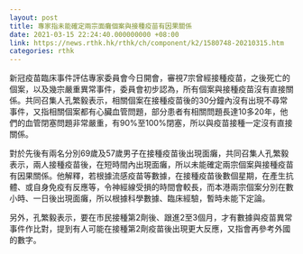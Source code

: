 ```yaml
---
layout: post
title: 專家指未能確定兩宗面癱個案與接種疫苗有因果關係
date: 2021-03-15 22:24:40.000000000 +08:00
link: https://news.rthk.hk/rthk/ch/component/k2/1580748-20210315.htm
categories: rthk
---
```


新冠疫苗臨床事件評估專家委員會今日開會，審視7宗曾經接種疫苗，之後死亡的個案，以及幾宗嚴重異常事件，委員會初步認為，所有個案與接種疫苗沒有直接關係。共同召集人孔繁毅表示，相關個案在接種疫苗後的30分鐘內沒有出現不尋常事件，又指相關個案都有心臟血管問題，部分患者有相關問題長達10多20年，他們的血管閉塞問題非常嚴重，有90%至100%閉塞，所以與疫苗接種一定沒有直接關係。

對於先後有兩名分別69歲及57歲男子在接種疫苗後出現面癱，共同召集人孔繁毅表示，兩人接種疫苗後，在短時間內出現面癱，所以未能確定兩宗個案與接種疫苗有因果關係。他解釋，若根據流感疫苗等數據，在接種疫苗後數個星期，在產生抗體、或自身免疫有反應等，令神經線受損的時間會較長，而本港兩宗個案分別在數小時、一日後出現面癱，所以根據科學數據、臨床經驗，暫時未能下定論。

另外，孔繁毅表示，要在市民接種第2劑後、跟進2至3個月，才有數據與疫苗異常事件作比對，提到有人可能在接種第2劑疫苗後出現更大反應，又指會再參考外國的數字。
